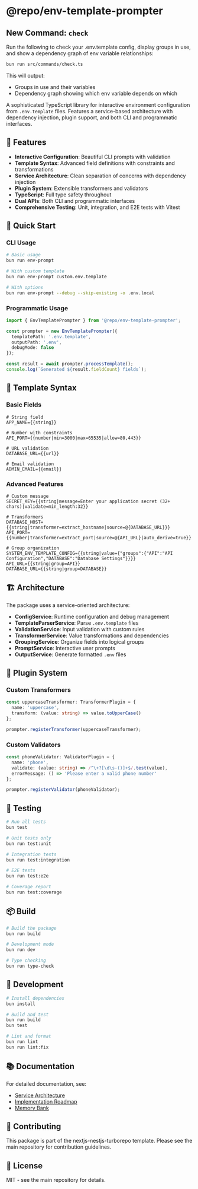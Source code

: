 # @repo/env-template-prompter

## New Command: `check`

Run the following to check your .env.template config, display groups in use, and show a dependency graph of env variable relationships:

```bash
bun run src/commands/check.ts
```

This will output:
- Groups in use and their variables
- Dependency graph showing which env variable depends on which

A sophisticated TypeScript library for interactive environment configuration from `.env.template` files. Features a service-based architecture with dependency injection, plugin support, and both CLI and programmatic interfaces.

## 🌟 Features

- **Interactive Configuration**: Beautiful CLI prompts with validation
- **Template Syntax**: Advanced field definitions with constraints and transformations
- **Service Architecture**: Clean separation of concerns with dependency injection
- **Plugin System**: Extensible transformers and validators
- **TypeScript**: Full type safety throughout
- **Dual APIs**: Both CLI and programmatic interfaces
- **Comprehensive Testing**: Unit, integration, and E2E tests with Vitest

## 🚀 Quick Start

### CLI Usage

```bash
# Basic usage
bun run env-prompt

# With custom template
bun run env-prompt custom.env.template

# With options
bun run env-prompt --debug --skip-existing -o .env.local
```

### Programmatic Usage

```typescript
import { EnvTemplatePrompter } from '@repo/env-template-prompter';

const prompter = new EnvTemplatePrompter({
  templatePath: '.env.template',
  outputPath: '.env',
  debugMode: false
});

const result = await prompter.processTemplate();
console.log(`Generated ${result.fieldCount} fields`);
```

## 📝 Template Syntax

### Basic Fields
```env
# String field
APP_NAME={{string}}

# Number with constraints
API_PORT={{number|min=3000|max=65535|allow=80,443}}

# URL validation
DATABASE_URL={{url}}

# Email validation
ADMIN_EMAIL={{email}}
```

### Advanced Features
```env
# Custom message
SECRET_KEY={{string|message=Enter your application secret (32+ chars)|validate=min_length:32}}

# Transformers
DATABASE_HOST={{string|transformer=extract_hostname|source=@{DATABASE_URL}}}
API_PORT={{number|transformer=extract_port|source=@{API_URL}|auto_derive=true}}

# Group organization
SYSTEM_ENV_TEMPLATE_CONFIG={{string|value={"groups":{"API":"API Configuration","DATABASE":"Database Settings"}}}}
API_URL={{string|group=API}}
DATABASE_URL={{string|group=DATABASE}}
```

## 🏗️ Architecture

The package uses a service-oriented architecture:

- **ConfigService**: Runtime configuration and debug management
- **TemplateParserService**: Parse `.env.template` files
- **ValidationService**: Input validation with custom rules
- **TransformerService**: Value transformations and dependencies
- **GroupingService**: Organize fields into logical groups
- **PromptService**: Interactive user prompts
- **OutputService**: Generate formatted `.env` files

## 🔌 Plugin System

### Custom Transformers
```typescript
const uppercaseTransformer: TransformerPlugin = {
  name: 'uppercase',
  transform: (value: string) => value.toUpperCase()
};

prompter.registerTransformer(uppercaseTransformer);
```

### Custom Validators
```typescript
const phoneValidator: ValidatorPlugin = {
  name: 'phone',
  validate: (value: string) => /^\+?[\d\s-()]+$/.test(value),
  errorMessage: () => 'Please enter a valid phone number'
};

prompter.registerValidator(phoneValidator);
```

## 🧪 Testing

```bash
# Run all tests
bun test

# Unit tests only
bun run test:unit

# Integration tests
bun run test:integration

# E2E tests
bun run test:e2e

# Coverage report
bun run test:coverage
```

## 📦 Build

```bash
# Build the package
bun run build

# Development mode
bun run dev

# Type checking
bun run type-check
```

## 🔧 Development

```bash
# Install dependencies
bun install

# Build and test
bun run build
bun test

# Lint and format
bun run lint
bun run lint:fix
```

## 📚 Documentation

For detailed documentation, see:
- [Service Architecture](../../../docs/env-template-prompter/SERVICE-ARCHITECTURE.md)
- [Implementation Roadmap](../../../docs/env-template-prompter/IMPLEMENTATION-ROADMAP.md)
- [Memory Bank](../../../docs/env-template-prompter/MEMORY-BANK.md)

## 🤝 Contributing

This package is part of the nextjs-nestjs-turborepo template. Please see the main repository for contribution guidelines.

## 📄 License

MIT - see the main repository for details.
